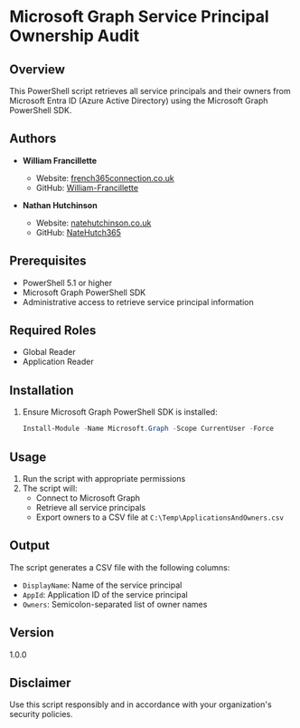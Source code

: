 # Microsoft Graph Service Principal Ownership Audit

## Overview
This PowerShell script retrieves all service principals and their owners from Microsoft Entra ID (Azure Active Directory) using the Microsoft Graph PowerShell SDK.

## Authors
- **William Francillette**
  - Website: [french365connection.co.uk](https://french365connection.co.uk)
  - GitHub: [William-Francillette](https://github.com/William-Francillette)

- **Nathan Hutchinson**
  - Website: [natehutchinson.co.uk](https://natehutchinson.co.uk)
  - GitHub: [NateHutch365](https://github.com/NateHutch365)

## Prerequisites
- PowerShell 5.1 or higher
- Microsoft Graph PowerShell SDK
- Administrative access to retrieve service principal information

## Required Roles
- Global Reader
- Application Reader

## Installation
1. Ensure Microsoft Graph PowerShell SDK is installed:
   ```powershell
   Install-Module -Name Microsoft.Graph -Scope CurrentUser -Force
   ```

## Usage
1. Run the script with appropriate permissions
2. The script will:
   - Connect to Microsoft Graph
   - Retrieve all service principals
   - Export owners to a CSV file at `C:\Temp\ApplicationsAndOwners.csv`

## Output
The script generates a CSV file with the following columns:
- `DisplayName`: Name of the service principal
- `AppId`: Application ID of the service principal
- `Owners`: Semicolon-separated list of owner names

## Version
1.0.0

## Disclaimer
Use this script responsibly and in accordance with your organization's security policies.